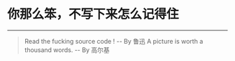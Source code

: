 # 你那么笨，不写下来怎么记得住

---

> Read the fucking source code ! -- By 鲁迅
> A picture is worth a thousand words. -- By 高尔基
